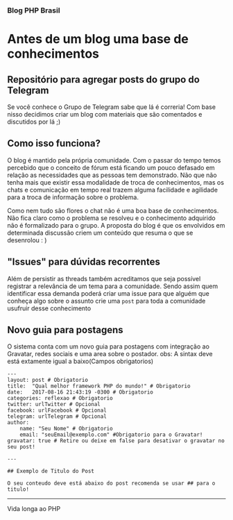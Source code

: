### Blog PHP Brasil

# Antes de um blog uma base de conhecimentos

Repositório para agregar posts do grupo do Telegram
----
Se você conhece o Grupo de Telegram sabe que lá é correria! Com base nisso decidimos criar um blog com materiais que são 
comentados e discutidos por lá ;)

## Como isso funciona?

O blog é mantido pela própria comunidade. Com o passar do tempo temos percebido que o conceito de fórum está ficando um pouco defasado em relação as necessidades que as pessoas tem demonstrado. Não que não tenha mais que existir essa modalidade de troca de conhecimentos, mas os chats e comunicação em tempo real trazem alguma facilidade e agilidade para a troca de informação sobre o problema.

Como nem tudo são flores o chat não é uma boa base de conhecimentos. Não fica claro como o problema se resolveu e o conhecimento adquirido não é formalizado para o grupo. A proposta do blog é que os envolvidos em determinada discussão criem um conteúdo que resuma o que se desenrolou : )

## "Issues" para dúvidas recorrentes

Além de persistir as threads também acreditamos que seja possível registrar a relevância de um tema para a comunidade. Sendo assim quem identificar essa demanda poderá criar uma issue para que alguém que conheça algo sobre o assunto crie uma `post` para toda a comunidade usufruir desse conhecimento

## Novo guia para postagens

O sistema conta com um novo guia para postagens com integração ao Gravatar, redes sociais e uma area sobre o postador.
obs: A sintax deve está extamente igual a baixo(Campos obrigatorios)

```
---
layout: post # Obrigatorio
title:  "Qual melhor framework PHP do mundo!" # Obrigatorio
date:   2017-08-16 21:43:19 -0300 # Obrigatorio
categories: reflexao # Obrigatorio
twitter: urlTwitter # Opcional
facebook: urlFacebook # Opcional
telegram: urlTelegram # Opcional
author: 
    name: "Seu Nome" # Obrigatorio
    email: "seuEmail@exemplo.com" #Obrigatorio para o Gravatar!
gravatar: true # Retire ou deixe em false para desativar o gravatar no seu post!

---

## Exemplo de Titulo do Post

O seu conteudo deve está abaixo do post recomenda se usar ## para o titulo!
```
----

Vida longa ao PHP
